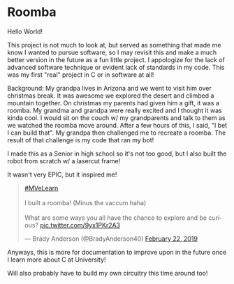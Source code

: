 # Roomba
Hello World! 

This project is not much to look at, but served as something that made me know I wanted to pursue software, so I may revisit this and 
make a much better version in the future as a fun little project. I appologize for the lack of advanced software technique or 
evident lack of standards in my code. This was my first "real" project in C or in software at all!

Background:
My grandpa lives in Arizona and we went to visit him over christmas break. It was awesome we explored the desert and climbed a mountain together.
On christmas my parents had given him a gift, it was a roomba. My grandma and grandpa were really excited and I thought it was kinda cool.
I would sit on the couch w/ my grandparents and talk to them as we watched the roomba move around. After a few hours of this, I said, "I bet I can build
that". My grandpa then challenged me to recreate a roomba. The result of that challenge is my code that ran my bot! 

I made this as a Senior in high school so it's not too good, but I also built the robot from scratch w/ a lasercut frame! 

It wasn't very EPIC, but it inspired me! 
<blockquote class="twitter-tweet"><p lang="en" dir="ltr"><a href="https://twitter.com/hashtag/MVeLearn?src=hash&amp;ref_src=twsrc%5Etfw">#MVeLearn</a> <br><br>I built a roomba! (Minus the vaccum haha) <br><br>What are some ways you all have the chance to explore and be curious? <a href="https://t.co/9yx1PKr2A3">pic.twitter.com/9yx1PKr2A3</a></p>&mdash; Brady Anderson (@BradyAnderson40) <a href="https://twitter.com/BradyAnderson40/status/1098750753575968768?ref_src=twsrc%5Etfw">February 22, 2019</a></blockquote>

Anyways, this is more for documentation to improve upon in the future once I learn more about C at University!

Will also probably have to build my own circuitry this time around too!

